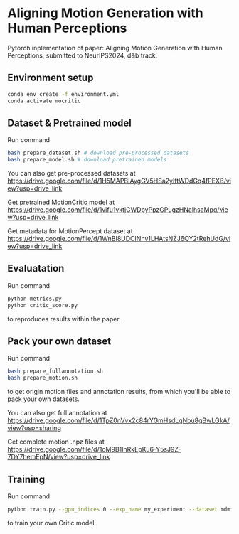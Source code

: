 # Aligning Motion Generation with Human Perceptions

Pytorch inplementation of paper: Aligning Motion Generation with Human Perceptions, submitted to NeurIPS2024, d&b track.

## Environment setup
```bash
conda env create -f environment.yml
conda activate mocritic
```



## Dataset & Pretrained model
Run command
```bash
bash prepare_dataset.sh # download pre-processed datasets
bash prepare_model.sh # download pretrained models
```

You can also get pre-processed datasets at https://drive.google.com/file/d/1H5MAPBIAygGV5HSa2yIftWDdGq4fPEXB/view?usp=drive_link

Get pretrained MotionCritic model at https://drive.google.com/file/d/1vifu1vktjCWDpyPpzGPugzHNalhsaMpq/view?usp=drive_link

Get metadata for MotionPercept dataset at https://drive.google.com/file/d/1WnBI8UDCINnv1LHAtsNZJ6QY2tRehUdG/view?usp=drive_link




## Evaluatation

Run command
```bash
python metrics.py
python critic_score.py
```

to reproduces results within the paper.


## Pack your own dataset
Run command
```bash
bash prepare_fullannotation.sh
bash prepare_motion.sh
```
to get origin motion files and annotation results, from which you'll be able to pack your own datasets.

You can also get full annotation at https://drive.google.com/file/d/1TpZ0nVvx2c84rYGmHsdLgNbu8gBwLGkA/view?usp=sharing

Get complete motion .npz files at https://drive.google.com/file/d/1oM9B1InRkEpKu6-Y5sJ9Z-7DY7hemEpN/view?usp=drive_link

## Training
Run command
```bash
python train.py --gpu_indices 0 --exp_name my_experiment --dataset mdmfull_shuffle --save_latest --lr_decay --big_model
```
to train your own Critic model.


